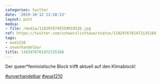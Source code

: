 ```yaml
---
categories: twitter
date: '2019-10-12 11:10:13'
layout: post
media:
- file: /media/1182976745559019526.jpg
ref: https://twitter.com/schwarzlichtwue/status/1182976761472135168
tags:
- wue1210
- unverhandelbar
title: 1182976761472135168
---
```

Der queer\*feministische Block trifft aktuell auf den Klimablock!

[#unverhandelbar](/t/unverhandelbar) [#wue1210](/t/wue1210) 